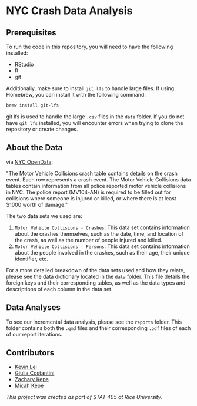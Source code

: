 # NYC Crash Data Analysis

## Prerequisites

To run the code in this repository, you will need to have the following installed:

-   RStudio
-   R
-   git

Additionally, make sure to install `git lfs` to handle large files. If using Homebrew, you can install it with the following command:

``` bash
brew install git-lfs
```

git lfs is used to handle the large `.csv` files in the `data` folder. If you do not have `git lfs` installed, you will encounter errors when trying to clone the repository or create changes.

## About the Data

via [NYC OpenData](https://data.cityofnewyork.us/Public-Safety/Motor-Vehicle-Collisions-Crashes/h9gi-nx95/about_data):

"The Motor Vehicle Collisions crash table contains details on the crash event. Each row represents a crash event. The Motor Vehicle Collisions data tables contain information from all police reported motor vehicle collisions in NYC. The police report (MV104-AN) is required to be filled out for collisions where someone is injured or killed, or where there is at least \$1000 worth of damage."

The two data sets we used are:
1.  `Motor Vehicle Collisions - Crashes`: This data set contains information about the crashes themselves, such as the date, time, and location of the crash, as well as the number of people injured and killed.
2.  `Motor Vehicle Collisions - Persons`: This data set contains information about the people involved in the crashes, such as their age, their unique identifier, etc.

For a more detailed breakdown of the data sets used and how they relate, please see the data dictionary located in the `data` folder. This file details the foreign keys and their corresponding tables, as well as the data types and descriptions of each column in the data set.

## Data Analyses

To see our incremental data analysis, please see the `reports` folder. This folder contains both the `.qmd` files and their corresponding `.pdf` files of each of our report iterations.

## Contributors

-   [Kevin Lei](https://www.linkedin.com/in/lei-kevin/)
-   [Giulia Costantini](https://www.linkedin.com/in/costantini-giulia/)
-   [Zachary Kepe](https://www.linkedin.com/in/zachary-kepe-6801b7241/)
-   [Micah Kepe](https://www.linkedin.com/in/micah-kepe/)

*This project was created as part of STAT 405 at Rice University.*
